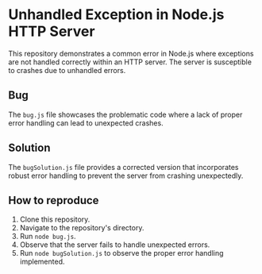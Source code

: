 # Unhandled Exception in Node.js HTTP Server

This repository demonstrates a common error in Node.js where exceptions are not handled correctly within an HTTP server.  The server is susceptible to crashes due to unhandled errors.

## Bug
The `bug.js` file showcases the problematic code where a lack of proper error handling can lead to unexpected crashes.

## Solution
The `bugSolution.js` file provides a corrected version that incorporates robust error handling to prevent the server from crashing unexpectedly. 

## How to reproduce
1. Clone this repository.
2. Navigate to the repository's directory.
3. Run `node bug.js`.
4. Observe that the server fails to handle unexpected errors.
5. Run `node bugSolution.js` to observe the proper error handling implemented.
